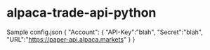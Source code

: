 # alpaca-trade-api-python
Sample config.json
    {
        "Account":
        {
            "API-Key":"blah",
            "Secret":"blah",
            "URL":"https://paper-api.alpaca.markets"
        }
    }
